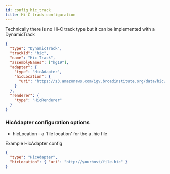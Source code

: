 ```yaml
---
id: config_hic_track
title: Hi-C track configuration
---
```


Technically there is no Hi-C track type but it can be implemented with a DynamicTrack

```json
{
  "type": "DynamicTrack",
  "trackId": "hic",
  "name": "Hic Track",
  "assemblyNames": ["hg19"],
  "adapter": {
    "type": "HicAdapter",
    "hicLocation": {
      "uri": "https://s3.amazonaws.com/igv.broadinstitute.org/data/hic/intra_nofrag_30.hic"
    }
  },
  "renderer": {
    "type": "HicRenderer"
  }
}
```

### HicAdapter configuration options

- hicLocation - a 'file location' for the a .hic file

Example HicAdapter config

```json
{
  "type": "HicAdapter",
  "hicLocation": { "uri": "http://yourhost/file.hic" }
}
```
